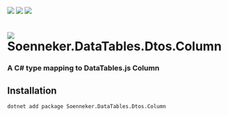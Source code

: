 ﻿[![](https://img.shields.io/nuget/v/soenneker.datatables.dtos.column.svg?style=for-the-badge)](https://www.nuget.org/packages/soenneker.datatables.dtos.column/)
[![](https://img.shields.io/github/actions/workflow/status/soenneker/soenneker.datatables.dtos.column/publish-package.yml?style=for-the-badge)](https://github.com/soenneker/soenneker.datatables.dtos.column/actions/workflows/publish-package.yml)
[![](https://img.shields.io/nuget/dt/soenneker.datatables.dtos.column.svg?style=for-the-badge)](https://www.nuget.org/packages/soenneker.datatables.dtos.column/)

# ![](https://user-images.githubusercontent.com/4441470/224455560-91ed3ee7-f510-4041-a8d2-3fc093025112.png) Soenneker.DataTables.Dtos.Column
### A C# type mapping to DataTables.js Column

## Installation

```
dotnet add package Soenneker.DataTables.Dtos.Column
```
